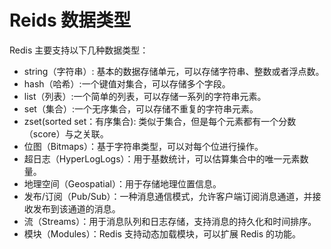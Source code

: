 # Reids 数据类型

Redis 主要支持以下几种数据类型：

- string（字符串）: 基本的数据存储单元，可以存储字符串、整数或者浮点数。
- hash（哈希）:一个键值对集合，可以存储多个字段。
- list（列表）:一个简单的列表，可以存储一系列的字符串元素。
- set（集合）:一个无序集合，可以存储不重复的字符串元素。
- zset(sorted set：有序集合): 类似于集合，但是每个元素都有一个分数（score）与之关联。
- 位图（Bitmaps）：基于字符串类型，可以对每个位进行操作。
- 超日志（HyperLogLogs）：用于基数统计，可以估算集合中的唯一元素数量。
- 地理空间（Geospatial）：用于存储地理位置信息。
- 发布/订阅（Pub/Sub）：一种消息通信模式，允许客户端订阅消息通道，并接收发布到该通道的消息。
- 流（Streams）：用于消息队列和日志存储，支持消息的持久化和时间排序。
- 模块（Modules）：Redis 支持动态加载模块，可以扩展 Redis 的功能。
